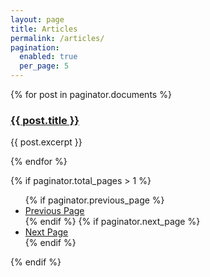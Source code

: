 ```yaml
---
layout: page
title: Articles
permalink: /articles/
pagination:
  enabled: true
  per_page: 5
---
```


<section>
  {% for post in paginator.documents %}
    <article>
      <a href="{{ post.url }}">
        <h3 class="text-gray-700 hover:text-gray-800">{{ post.title }}</h3>
      </a>
      <p>{{ post.excerpt }}</p>
    </article>
  {% endfor %}
</section>

{% if paginator.total_pages > 1 %}

  <ul class="pagination">
    {% if paginator.previous_page %}
    <li>
      <a href="{{ paginator.previous_page_path }}">Previous Page</a>
    </li>
    {% endif %}
    {% if paginator.next_page %}
    <li>
      <a href="{{ paginator.next_page_path }}">Next Page</a>
    </li>
    {% endif %}

  </ul>

{% endif %}
